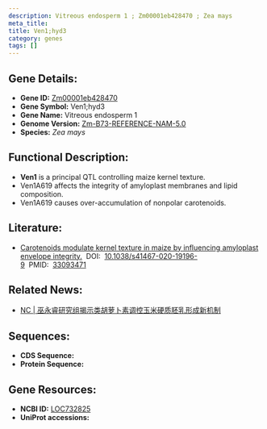 ```yaml
---
description: Vitreous endosperm 1 ; Zm00001eb428470 ; Zea mays
meta_title:
title: Ven1;hyd3
category: genes
tags: []
---
```


## Gene Details:
- **Gene ID:**	[Zm00001eb428470](https://www.maizegdb.org/gene_center/gene/Zm00001eb428470)
- **Gene Symbol:** Ven1;hyd3
- **Gene Name:** Vitreous endosperm 1
- **Genome Version:** [Zm-B73-REFERENCE-NAM-5.0](https://www.maizegdb.org/genome/assembly/Zm-B73-REFERENCE-NAM-5.0)
- **Species:** *Zea mays*

## Functional Description:
   - **Ven1** is a principal QTL controlling maize kernel texture.
   - Ven1A619 affects the integrity of amyloplast membranes and lipid composition.
   - Ven1A619 causes over-accumulation of nonpolar carotenoids.

## Literature:
   - [Carotenoids modulate kernel texture in maize by influencing amyloplast envelope integrity.]( https://www.nature.com/articles/s41467-020-19196-9#Sec29)&nbsp;&nbsp;DOI:&nbsp;&nbsp;[10.1038/s41467-020-19196-9](https://www.nature.com/articles/s41467-020-19196-9#Sec29)&nbsp;&nbsp;PMID:&nbsp;&nbsp;[33093471](https://pubmed.ncbi.nlm.nih.gov/33093471/)

## Related News:
   - [NC | 巫永睿研究组揭示类胡萝卜素调控玉米硬质胚乳形成新机制](https://mp.weixin.qq.com/s?__biz=Mzg3MDEwNDEyMg==&mid=2247498588&idx=4&sn=2109f748e8ac723821bd51afd48978e6&chksm=ce905609f9e7df1f6a8ec52aab5ca9a0114159712ae1f5f1fdd979f36558f3a65d1d9877ce8e&scene=27#wechat_redirect)

## Sequences:
- **CDS Sequence:**
- **Protein Sequence:**

## Gene Resources:
- **NCBI ID:** [LOC732825](https://www.ncbi.nlm.nih.gov/gene/?term=LOC732825)
- **UniProt accessions:** [](https://www.uniprot.org/uniprotkb//entry)
